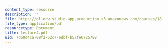 ```yaml
---
content_type: resource
description: ''
file: https://ol-ocw-studio-app-production.s3.amazonaws.com/courses/18-704-seminar-in-algebra-and-number-theory-rational-points-on-elliptic-curves-fall-2004/7d50d4ca08f262c76dbfb57fe6725788_lecture4.pdf
file_type: application/pdf
resourcetype: Document
title: lecture4.pdf
uid: 7d50d4ca-08f2-62c7-6dbf-b57fe6725788
---
```

